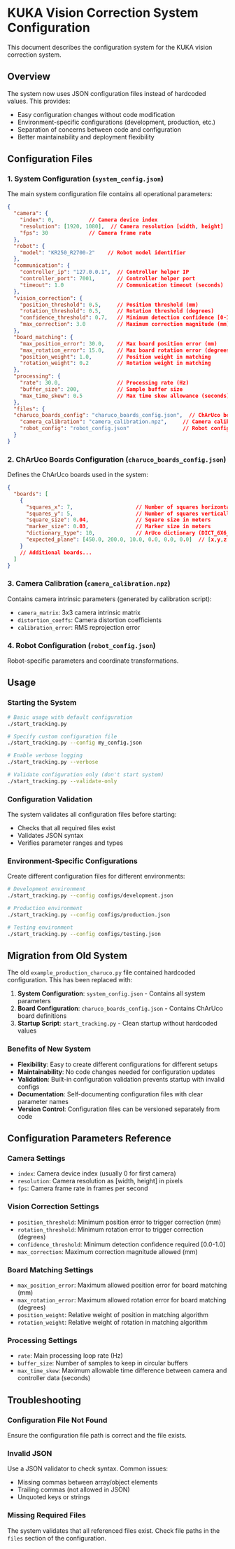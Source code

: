 # KUKA Vision Correction System Configuration

This document describes the configuration system for the KUKA vision correction system.

## Overview

The system now uses JSON configuration files instead of hardcoded values. This provides:
- Easy configuration changes without code modification
- Environment-specific configurations (development, production, etc.)
- Separation of concerns between code and configuration
- Better maintainability and deployment flexibility

## Configuration Files

### 1. System Configuration (`system_config.json`)

The main system configuration file contains all operational parameters:

```json
{
  "camera": {
    "index": 0,           // Camera device index
    "resolution": [1920, 1080],  // Camera resolution [width, height]
    "fps": 30             // Camera frame rate
  },
  "robot": {
    "model": "KR250_R2700-2"    // Robot model identifier
  },
  "communication": {
    "controller_ip": "127.0.0.1",  // Controller helper IP
    "controller_port": 7001,       // Controller helper port
    "timeout": 1.0                 // Communication timeout (seconds)
  },
  "vision_correction": {
    "position_threshold": 0.5,     // Position threshold (mm)
    "rotation_threshold": 0.5,     // Rotation threshold (degrees) 
    "confidence_threshold": 0.7,   // Minimum detection confidence [0-1]
    "max_correction": 3.0          // Maximum correction magnitude (mm)
  },
  "board_matching": {
    "max_position_error": 30.0,    // Max board position error (mm)
    "max_rotation_error": 15.0,    // Max board rotation error (degrees)
    "position_weight": 1.0,        // Position weight in matching
    "rotation_weight": 0.2         // Rotation weight in matching
  },
  "processing": {
    "rate": 30.0,                  // Processing rate (Hz)
    "buffer_size": 200,            // Sample buffer size
    "max_time_skew": 0.5           // Max time skew allowance (seconds)
  },
  "files": {
  "charuco_boards_config": "charuco_boards_config.json",  // ChArUco boards config
    "camera_calibration": "camera_calibration.npz",     // Camera calibration
    "robot_config": "robot_config.json"                 // Robot configuration
  }
}
```

### 2. ChArUco Boards Configuration (`charuco_boards_config.json`)

Defines the ChArUco boards used in the system:

```json
{
  "boards": [
    {
      "squares_x": 7,                    // Number of squares horizontally
      "squares_y": 5,                    // Number of squares vertically  
      "square_size": 0.04,               // Square size in meters
      "marker_size": 0.03,               // Marker size in meters
      "dictionary_type": 10,             // ArUco dictionary (DICT_6X6_250)
      "expected_plane": [450.0, 200.0, 10.0, 0.0, 0.0, 0.0]  // [x,y,z,rx,ry,rz]
    }
    // Additional boards...
  ]
}
```

### 3. Camera Calibration (`camera_calibration.npz`)

Contains camera intrinsic parameters (generated by calibration script):
- `camera_matrix`: 3x3 camera intrinsic matrix
- `distortion_coeffs`: Camera distortion coefficients
- `calibration_error`: RMS reprojection error

### 4. Robot Configuration (`robot_config.json`)

Robot-specific parameters and coordinate transformations.

## Usage

### Starting the System

```bash
# Basic usage with default configuration
./start_tracking.py

# Specify custom configuration file
./start_tracking.py --config my_config.json

# Enable verbose logging
./start_tracking.py --verbose

# Validate configuration only (don't start system)
./start_tracking.py --validate-only
```

### Configuration Validation

The system validates all configuration files before starting:
- Checks that all required files exist
- Validates JSON syntax
- Verifies parameter ranges and types

### Environment-Specific Configurations

Create different configuration files for different environments:

```bash
# Development environment
./start_tracking.py --config configs/development.json

# Production environment  
./start_tracking.py --config configs/production.json

# Testing environment
./start_tracking.py --config configs/testing.json
```

## Migration from Old System

The old `example_production_charuco.py` file contained hardcoded configuration. This has been replaced with:

1. **System Configuration**: `system_config.json` - Contains all system parameters
2. **Board Configuration**: `charuco_boards_config.json` - Contains ChArUco board definitions
3. **Startup Script**: `start_tracking.py` - Clean startup without hardcoded values

### Benefits of New System

- **Flexibility**: Easy to create different configurations for different setups
- **Maintainability**: No code changes needed for configuration updates
- **Validation**: Built-in configuration validation prevents startup with invalid configs
- **Documentation**: Self-documenting configuration files with clear parameter names
- **Version Control**: Configuration files can be versioned separately from code

## Configuration Parameters Reference

### Camera Settings
- `index`: Camera device index (usually 0 for first camera)
- `resolution`: Camera resolution as [width, height] in pixels
- `fps`: Camera frame rate in frames per second

### Vision Correction Settings
- `position_threshold`: Minimum position error to trigger correction (mm)
- `rotation_threshold`: Minimum rotation error to trigger correction (degrees)
- `confidence_threshold`: Minimum detection confidence required [0.0-1.0]
- `max_correction`: Maximum correction magnitude allowed (mm)

### Board Matching Settings
- `max_position_error`: Maximum allowed position error for board matching (mm)
- `max_rotation_error`: Maximum allowed rotation error for board matching (degrees)
- `position_weight`: Relative weight of position in matching algorithm
- `rotation_weight`: Relative weight of rotation in matching algorithm

### Processing Settings
- `rate`: Main processing loop rate (Hz)
- `buffer_size`: Number of samples to keep in circular buffers
- `max_time_skew`: Maximum allowable time difference between camera and controller data (seconds)

## Troubleshooting

### Configuration File Not Found
Ensure the configuration file path is correct and the file exists.

### Invalid JSON
Use a JSON validator to check syntax. Common issues:
- Missing commas between array/object elements
- Trailing commas (not allowed in JSON)
- Unquoted keys or strings

### Missing Required Files
The system validates that all referenced files exist. Check file paths in the `files` section of the configuration.
